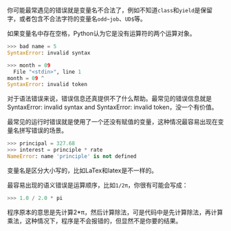 你可能最常遇见的错误就是变量名不合法了，例如不知道`class`和`yield`是保留字，或者包含不合法字符的变量名`odd~job`、`UD$`等。

如果变量名中存在空格，Python认为它是没有运算符的两个运算对象。
```python
>>> bad name = 5
SyntaxError: invalid syntax
```

```python
>>> month = 09
  File "<stdin>", line 1
month = 09 ^
SyntaxError: invalid token
```
对于语法错误来说，错误信息还真提供不了什么帮助。最常见的错误信息就是SyntaxError: invalid syntax and SyntaxError: invalid token，没一个有价值。

最常见的运行时错误就是使用了一个还没有赋值的变量，这种情况最容易出现在变量名拼写错误的场景。

```python
>>> principal = 327.68
>>> interest = principle * rate
NameError: name 'principle' is not defined
```

变量名是区分大小写的，比如LaTex和latex是不一样的。

最容易出现的语义错误是运算顺序，比如`1/2π`，你很有可能会写成：
```python
>>> 1.0 / 2.0 * pi
```
程序原本的意思是先计算2*π，然后计算除法，可是代码中是先计算除法，再计算乘法，这种情况下，程序是不会报错的，但显然不是你要的结果。




